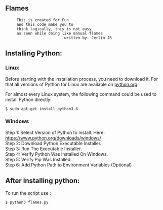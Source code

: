 ##  Flames

    
   
         
         This is created for Fun
         and this code make you to 
         think logically, this is not easy
         as seen while doing like manual flames
                              written by: Jerlin JR

## Installing Python:

### Linux

Before starting with the installation process, you need to download it. 
For that all versions of Python for Linux are available on [python.org](https://www.python.org/downloads/)
    
For almost every Linux system, the following command could be used to install Python directly:



    $ sudo apt-get install python3.8


### Windows

Step 1: Select Version of Python to Install. Here: https://www.python.org/downloads/windows/   
Step 2: Download Python Executable Installer.  
Step 3: Run The Executable Installer.  
Step 4: Verify Python Was Installed On Windows.  
Step 5: Verify Pip Was Installed.  
Step 6: Add Python Path to Environment Variables (Optional)


## After installing python:

To run the script use :
    
    $ python3 flames.py

